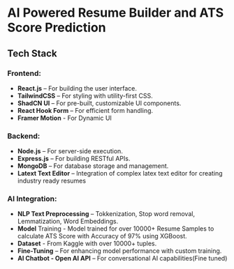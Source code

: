 # AI Powered Resume Builder and ATS Score Prediction

## Tech Stack

### Frontend:
- **React.js** – For building the user interface.
- **TailwindCSS** – For styling with utility-first CSS.
- **ShadCN UI** – For pre-built, customizable UI components.
- **React Hook Form** – For efficient form handling.
- **Framer Motion** - For Dynamic UI

### Backend:
- **Node.js** – For server-side execution.
- **Express.js** – For building RESTful APIs.
- **MongoDB** – For database storage and management.
- **Latext Text Editor** – Integration of complex latex text editor for creating industry ready resumes

### AI Integration:
- **NLP Text Preprocessing** – Tokkenization, Stop word removal, Lemmatization, Word Embeddings.
- **Model** Training - Model trained for over 10000+ Resume Samples to calculate ATS Score with Accuracy of 97% using XGBoost.
- **Dataset** - From Kaggle with over 10000+ tuples.
- **Fine-Tuning** – For enhancing model performance with custom training.
- **AI Chatbot - Open AI API** – For conversational AI capabilities(Fine tuned)


